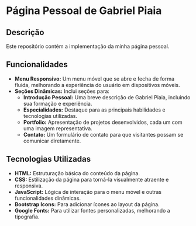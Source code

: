 # Página Pessoal de Gabriel Piaia

## Descrição
Este repositório contém a implementação da minha página pessoal.

## Funcionalidades
- **Menu Responsivo:** Um menu móvel que se abre e fecha de forma fluida, melhorando a experiência do usuário em dispositivos móveis.
- **Seções Dinâmicas:** Inclui seções para:
  - **Introdução Pessoal:** Uma breve descrição de Gabriel Piaia, incluindo sua formação e experiência.
  - **Especialidades:** Destaque para as principais habilidades e tecnologias utilizadas.
  - **Portfolio:** Apresentação de projetos desenvolvidos, cada um com uma imagem representativa.
  - **Contato:** Um formulário de contato para que visitantes possam se comunicar diretamente.

## Tecnologias Utilizadas
- **HTML:** Estruturação básica do conteúdo da página.
- **CSS:** Estilização da página para torná-la visualmente atraente e responsiva.
- **JavaScript:** Lógica de interação para o menu móvel e outras funcionalidades dinâmicas.
- **Bootstrap Icons:** Para adicionar ícones ao layout da página.
- **Google Fonts:** Para utilizar fontes personalizadas, melhorando a tipografia.

